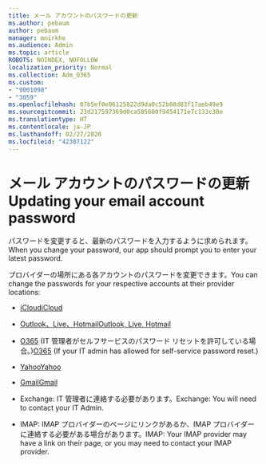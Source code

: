 ```yaml
---
title: メール アカウントのパスワードの更新
ms.author: pebaum
author: pebaum
manager: mnirkhe
ms.audience: Admin
ms.topic: article
ROBOTS: NOINDEX, NOFOLLOW
localization_priority: Normal
ms.collection: Adm_O365
ms.custom:
- "9001098"
- "3059"
ms.openlocfilehash: 07b5ef0e06125822d9da0c52b08d83f17aeb49e9
ms.sourcegitcommit: 23d217597369d0ca585600f9454171e7c133c30e
ms.translationtype: HT
ms.contentlocale: ja-JP
ms.lasthandoff: 02/27/2020
ms.locfileid: "42307122"
---
```

# <a name="updating-your-email-account-password"></a><span data-ttu-id="ba600-102">メール アカウントのパスワードの更新</span><span class="sxs-lookup"><span data-stu-id="ba600-102">Updating your email account password</span></span>

<span data-ttu-id="ba600-103">パスワードを変更すると、最新のパスワードを入力するように求められます。</span><span class="sxs-lookup"><span data-stu-id="ba600-103">When you change your password, our app should prompt you to enter your latest password.</span></span>

<span data-ttu-id="ba600-104">プロバイダーの場所にある各アカウントのパスワードを変更できます。</span><span class="sxs-lookup"><span data-stu-id="ba600-104">You can change the passwords for your respective accounts at their provider locations:</span></span>

- [<span data-ttu-id="ba600-105">iCloud</span><span class="sxs-lookup"><span data-stu-id="ba600-105">iCloud</span></span>](https://support.apple.com/HT201487)

- [<span data-ttu-id="ba600-106">Outlook、Live、Hotmail</span><span class="sxs-lookup"><span data-stu-id="ba600-106">Outlook, Live, Hotmail</span></span>](https://account.live.com/password/reset)

- <span data-ttu-id="ba600-107">[O365](https://passwordreset.microsoftonline.com) (IT 管​​理者がセルフサービスのパスワード リセットを許可している場合。)</span><span class="sxs-lookup"><span data-stu-id="ba600-107">[O365](https://passwordreset.microsoftonline.com) (If your IT admin has allowed for self-service password reset.)</span></span>

- [<span data-ttu-id="ba600-108">Yahoo</span><span class="sxs-lookup"><span data-stu-id="ba600-108">Yahoo</span></span>](https://login.yahoo.com/account/challenge/username?done=https%3A%2F%2Fwww.yahoo.com%2F&authMechanism=secondary&chllngnm=base&sessionIndex=QQ--)

- [<span data-ttu-id="ba600-109">Gmail</span><span class="sxs-lookup"><span data-stu-id="ba600-109">Gmail</span></span>](https://support.google.com/mail/answer/41078?co=GENIE.Platform%3DDesktop&hl=en)

- <span data-ttu-id="ba600-110">Exchange: IT 管理者に連絡する必要があります。</span><span class="sxs-lookup"><span data-stu-id="ba600-110">Exchange: You will need to contact your IT Admin.</span></span>

- <span data-ttu-id="ba600-111">IMAP: IMAP プロバイダーのページにリンクがあるか、IMAP プロバイダーに連絡する必要がある場合があります。</span><span class="sxs-lookup"><span data-stu-id="ba600-111">IMAP: Your IMAP provider may have a link on their page, or you may need to contact your IMAP provider.</span></span>